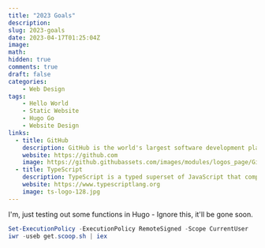 ```yaml
---
title: "2023 Goals"
description: 
slug: 2023-goals
date: 2023-04-17T01:25:04Z
image: 
math: 
hidden: true
comments: true
draft: false
categories:
    - Web Design
tags:
    - Hello World
    - Static Website
    - Hugo Go
    - Website Design
links:
  - title: GitHub
    description: GitHub is the world's largest software development platform.
    website: https://github.com
    image: https://github.githubassets.com/images/modules/logos_page/GitHub-Mark.png
  - title: TypeScript
    description: TypeScript is a typed superset of JavaScript that compiles to plain JavaScript.
    website: https://www.typescriptlang.org
    image: ts-logo-128.jpg
---
```


I'm, just testing out some functions in Hugo - Ignore this, it'll be gone soon.

```powershell
Set-ExecutionPolicy -ExecutionPolicy RemoteSigned -Scope CurrentUser
iwr -useb get.scoop.sh | iex
```
